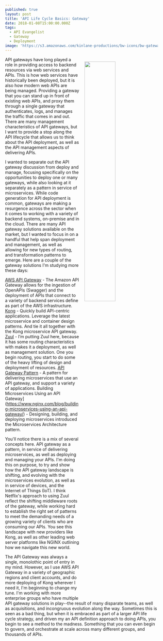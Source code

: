 ```yaml
---
published: true
layout: post
title: 'API Life Cycle Basics: Gateway'
date: 2018-01-08T15:00:00.000Z
tags:
  - API Evangelist
  - Gateway
  - Deployment
image: 'https://s3.amazonaws.com/kinlane-productions/bw-icons/bw-gateway.png'
---
```

<p><img src="https://s3.amazonaws.com/kinlane-productions/bw-icons/bw-gateway.png" align="right" width="45%" style="padding: 15px;" /></p>API gateways have long played a role in providing access to backend resources via web services and APIs. This is how web services have historically been deployed, but it is also how modern web APIs are being managed. Providing a gateway that you can stand up in front of existing web APIs, and proxy them through a single gateway that authenticates, logs, and manages the traffic that comes in and out. There are many management characteristics of API gateways, but I want to provide a stop along the API lifecycle that allows us to think about the API deployment, as well as the API management aspects of delivering APIs.

I wanted to separate out the API gateway discussion from deploy and manage, focusing specifically on the opportunities to deploy one or many gateways, while also looking at it separately as a pattern in service of microservices. While code generation for API deployment is common, gateways are making a resurgence across the sector when it comes to working with a variety of backend systems, on-premise and in the cloud. There are many API gateway solutions available on the market, but I wanted to focus in on a handful that help span deployment and management, as well as allowing for new types of routing, and transformation patterns to emerge. Here are a couple of the gateway solutions I'm studying more these days:

[AWS API Gateway](https://aws.amazon.com/api-gateway/) - The Amazon API Gateway allows for the ingestion of OpenAPIs (Swagger) and the deployment of APIs that connect to a variety of backend services define as part of the AWS infrastructure.
[Kong](https://konghq.com/) - Quickly build API-centric applications. Leverage the latest microservice and container design patterns. And tie it all together with the Kong microservice API gateway.
[Zuul](https://github.com/Netflix/zuul) - I’m putting Zuul here, because it has some routing characteristics with makes it a deployment, as well as management solution. One you begin routing, you start to do some of the heavy lifting of design and deployment of resources.
[API Gateway Pattern](http://microservices.io/patterns/apigateway.html) - A pattern for delivering microservices that use an API gateway, and support a variety of applications.
Building Microservices Using an API Gateway](https://www.nginx.com/blog/building-microservices-using-an-api-gateway/) - Designing, building, and deploying microservices introduced the Microservices Architecture pattern.

You'll notice there is a mix of several concepts here. API gateway as a pattern, in service of delivering microservices, as well as deploying and managing your APIs. I'm doing this on purpose, to try and show how the API gateway landscape is shifting, and evolving with the microservices evolution, as well as in service of devices, and the Internet of Things (IoT). I think Netflix's approach to using Zuul reflect the shifting middleware roots of the gateway, while working hard to establish the right set of patterns to meet the demanding needs of a growing variety of clients who are consuming our APIs. You see this landscape with new providers like Kong, as well as other leading web server platforms like NGINX outlining how we navigate this new world.

The API Gateway was always a single, monolothic point of entry in my mind. However, as I use AWS API Gateway in a variety of geographic regions and client accounts, and do more deploying of Kong wherever I need it, I'm beginning to change my tune. I'm working with more enterprise groups who have multiple API gateway solutions in play--the result of many disparate teams, as well as acquisitions, and incongruous evolution along the way. Sometimes this is seen as a bad thing, but when it is embraced as part of a larger API life cycle strategy, and driven my an API definition approach to doing APIs, you begin to see a method to the madness. Something that you can even begin to govern, and orchestrate at scale across many different groups, and thousands of APIs.
